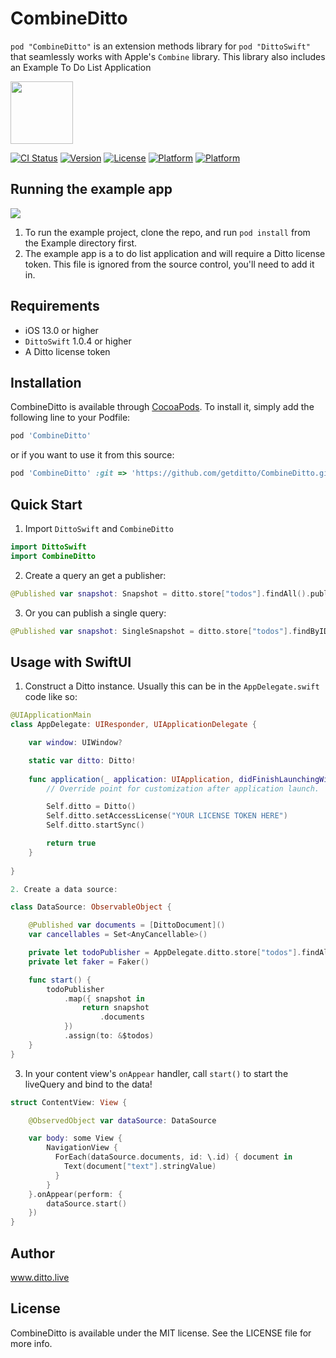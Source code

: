 # CombineDitto

`pod "CombineDitto"` is an extension methods library for `pod "DittoSwift"` that seamlessly works with Apple's `Combine` library. This library also includes an Example To Do List Application 

<img src="https://www.ditto.live/assets/static/img/logos/logo.svg" width=100 height=100>

[![CI Status](https://img.shields.io/travis/2183729/CombineDitto.svg?style=flat)](https://travis-ci.org/2183729/CombineDitto)
[![Version](https://img.shields.io/cocoapods/v/CombineDitto.svg?style=flat)](https://cocoapods.org/pods/CombineDitto)
[![License](https://img.shields.io/cocoapods/l/CombineDitto.svg?style=flat)](https://cocoapods.org/pods/CombineDitto)
[![Platform](https://img.shields.io/cocoapods/p/CombineDitto.svg?style=flat)](https://cocoapods.org/pods/CombineDitto)
[![Platform](https://img.shields.io/cocoapods/p/CombineDitto.svg?style=flat)](https://cocoapods.org/pods/CombineDitto)

## Running the example app 

<img src="https://media.giphy.com/media/2yRCXzR1cH8WEypLbd/giphy.gif"/>

1. To run the example project, clone the repo, and run `pod install` from the Example directory first. 
2. The example app is a to do list application and will require a Ditto license token. This file is ignored from the source control, you'll need to add it in. 

## Requirements

* iOS 13.0 or higher
* `DittoSwift` 1.0.4 or higher
* A Ditto license token
## Installation

CombineDitto is available through [CocoaPods](https://cocoapods.org). To install
it, simply add the following line to your Podfile:

```ruby
pod 'CombineDitto'
```

or if you want to use it from this source:

```ruby
pod 'CombineDitto' :git => 'https://github.com/getditto/CombineDitto.git', :branch => 'master'
```

## Quick Start

1. Import `DittoSwift` and `CombineDitto`

```swift
import DittoSwift
import CombineDitto
```

2. Create a query an get a publisher:

```swift
@Published var snapshot: Snapshot = ditto.store["todos"].findAll().publisher()
```

3. Or you can publish a single query:

```swift
@Published var snapshot: SingleSnapshot = ditto.store["todos"].findByID("123abc").publisher()
```

## Usage with SwiftUI


1. Construct a Ditto instance. Usually this can be in the `AppDelegate.swift` code like so:

```swift
@UIApplicationMain
class AppDelegate: UIResponder, UIApplicationDelegate {

    var window: UIWindow?

    static var ditto: Ditto!
    
    func application(_ application: UIApplication, didFinishLaunchingWithOptions launchOptions: [UIApplication.LaunchOptionsKey: Any]?) -> Bool {
        // Override point for customization after application launch.

        Self.ditto = Ditto()
        Self.ditto.setAccessLicense("YOUR LICENSE TOKEN HERE")
        Self.ditto.startSync()

        return true
    }
    
}

2. Create a data source:

class DataSource: ObservableObject {

    @Published var documents = [DittoDocument]()
    var cancellables = Set<AnyCancellable>()

    private let todoPublisher = AppDelegate.ditto.store["todos"].findAll().publisher()
    private let faker = Faker()

    func start() {
        todoPublisher
            .map({ snapshot in
                return snapshot
                    .documents
            })
            .assign(to: &$todos)
    }
}
```

3. In your content view's `onAppear` handler, call `start()` to start the liveQuery and bind to the data!

```swift
struct ContentView: View {

    @ObservedObject var dataSource: DataSource

    var body: some View {
        NavigationView { 
          ForEach(dataSource.documents, id: \.id) { document in
            Text(document["text"].stringValue)
          }
        }
    }.onAppear(perform: {
        dataSource.start()
    })
}
```

## Author

www.ditto.live

## License

CombineDitto is available under the MIT license. See the LICENSE file for more info.
